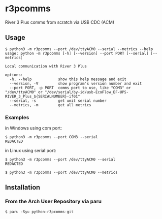 # r3pcomms
River 3 Plus comms from scratch via USB CDC (ACM)

## Usage
```
$ python3 -m r3pcomms --port /dev/ttyACM0 --serial --metrics --help
usage: python -m r3pcomms [-h] [--version] --port PORT [--serial] [--metrics]

Local communication with River 3 Plus

options:
  -h, --help            show this help message and exit
  --version, -V         show program's version number and exit
  --port PORT, -p PORT  comms port to use, like "COM3" or "/dev/ttyACM0" or "/dev/serial/by-id/usb-EcoFlow_EF-UPS-RIVER_3_Plus_${SERIALNUMBER}-if01"
  --serial, -s          get unit serial number
  --metrics, -m         get all metrics
```
### Examples
in Windows using com port:
```
$ python3 -m r3pcomms --port COM3 --serial
REDACTED
```
in Linux using serial port:
```
$ python3 -m r3pcomms --port /dev/ttyACM0 --serial
REDACTED
```
```
$ python3 -m r3pcomms --port /dev/ttyACM0 --metrics
```
## Installation
### From the Arch User Repository via paru
```
$ paru -Syu python-r3pcomms-git
```
